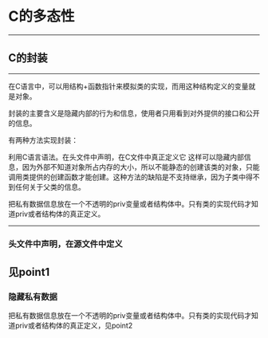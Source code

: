 # C的多态性
---
## C的封装
---
在C语言中，可以用结构+函数指针来模拟类的实现，而用这种结构定义的变量就是对象。

封装的主要含义是隐藏内部的行为和信息，使用者只用看到对外提供的接口和公开的信息。

有两种方法实现封装：

利用C语言语法。在头文件中声明，在C文件中真正定义它 
这样可以隐藏内部信息，因为外部不知道对象所占内存的大小，所以不能静态的创建该类的对象，只能调用类提供的创建函数才能创建。这种方法的缺陷是不支持继承，因为子类中得不到任何关于父类的信息。

把私有数据信息放在一个不透明的priv变量或者结构体中。只有类的实现代码才知道priv或者结构体的真正定义。

---
### 头文件中声明，在源文件中定义
见point1
---
### 隐藏私有数据
把私有数据信息放在一个不透明的priv变量或者结构体中。只有类的实现代码才知道priv或者结构体的真正定义，见point2